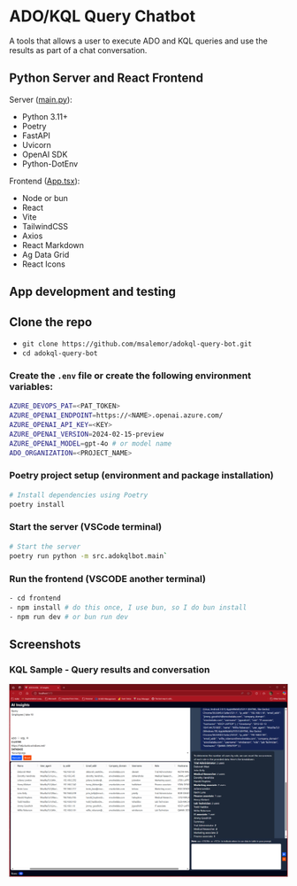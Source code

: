 # ADO/KQL Query Chatbot

A tools that allows a user to execute ADO and KQL queries and use the results as part of a chat conversation.

## Python Server and React Frontend

Server ([main.py](src/adokqlbot/main.py)):
- Python 3.11+
- Poetry
- FastAPI
- Uvicorn
- OpenAI SDK
- Python-DotEnv

Frontend ([App.tsx](frontend/src/App.tsx)):
- Node or bun
- React
- Vite
- TailwindCSS
- Axios
- React Markdown
- Ag Data Grid
- React Icons

## App development and testing

## Clone the repo

- `git clone https://github.com/msalemor/adokql-query-bot.git`
- `cd adokql-query-bot`

### Create the `.env` file or create the following environment variables:

```bash
AZURE_DEVOPS_PAT=<PAT_TOKEN>
AZURE_OPENAI_ENDPOINT=https://<NAME>.openai.azure.com/
AZURE_OPENAI_API_KEY=<KEY>
AZURE_OPENAI_VERSION=2024-02-15-preview
AZURE_OPENAI_MODEL=gpt-4o # or model name
ADO_ORGANIZATION=<PROJECT_NAME>
```

### Poetry project setup (environment and package installation)

```bash
# Install dependencies using Poetry
poetry install
```

### Start the server (VSCode terminal)

```bash
# Start the server
poetry run python -m src.adokqlbot.main`
```

### Run the frontend (VSCODE another terminal)

```bash
- cd frontend
- npm install # do this once, I use bun, so I do bun install
- npm run dev # or bun run dev
```

## Screenshots

### KQL Sample - Query results and conversation

![KQL query results and conversation](images/kql-query-results.png)
